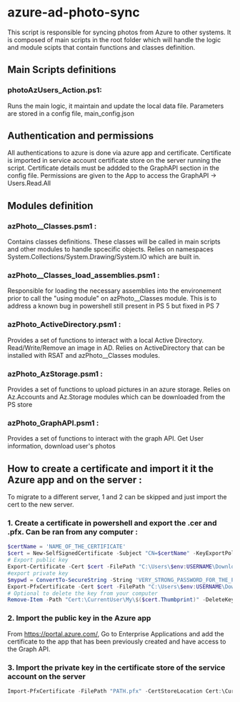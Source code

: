 # azure-ad-photo-sync
This script is responsible for syncing photos from Azure to other systems.
It is composed of main scripts in the root folder which will handle the logic and module scipts that contain functions and 
classes definition.

## Main Scripts definitions
### photoAzUsers_Action.ps1:
Runs the main logic, it maintain and update the local data file.
Parameters are stored in a config file, main_config.json

## Authentication and permissions
All authentications to azure is done via azure app and certificate. Certificate is imported in service account certificate store on the server running the script.
Certificate details must be addded to the GraphAPI section in the config file. Permissions are given to the App to access the GraphAPI -> Users.Read.All

## Modules definition
### azPhoto__Classes.psm1 :
Contains classes definitions. These classes will be called in main scripts and other modules to handle spcecific objects.
Relies on namespaces System.Collections/System.Drawing/System.IO which are built in.
		
### azPhoto__Classes_load_assemblies.psm1 :
Responsible for loading the necessary assemblies into the environement prior to call the "using module" on azPhoto__Classes module.
This is to address a known bug in powershell still present in PS 5 but fixed in PS 7
		
### azPhoto_ActiveDirectory.psm1 :
Provides a set of functions to interact with a local Active Directory. Read/Write/Remove an image in AD.
Relies on ActiveDirectory that can be installed with RSAT and azPhoto__Classes modules.
		
### azPhoto_AzStorage.psm1 :
Provides a set of functions to upload pictures in an azure storage.
Relies on Az.Accounts and Az.Storage modules which can be downloaded from the PS store
		
### azPhoto_GraphAPI.psm1 :
Provides a set of functions to interact with the graph API. Get User information, download user's photos
		
## How to create a certificate and import it it the Azure app and on the server :
To migrate to a different server, 1 and 2 can be skipped and just import the cert to the new server.

### 1. Create a certificate in powershell and export the .cer and .pfx. Can be ran from any computer :
```powershell
$certName = 'NAME_OF_THE_CERTIFICATE'
$cert = New-SelfSignedCertificate -Subject "CN=$certName" -KeyExportPolicy Exportable -KeySpec Signature -KeyLength 2048 -KeyAlgorithm RSA -HashAlgorithm SHA256  -CertStoreLocation "Cert:\CurrentUser\My" -NotAfter ([datetime]::Now.AddYears(20))
# Export public key
Export-Certificate -Cert $cert -FilePath "C:\Users\$env:USERNAME\Downloads\$($certname)_256_public.cer"
#export private key
$mypwd = ConvertTo-SecureString -String 'VERY_STRONG_PASSWORD_FOR_THE_PRIVATE_KEY' -Force -AsPlainText
Export-PfxCertificate -Cert $cert -FilePath "C:\Users\$env:USERNAME\Downloads\$($certname)_256_private.pfx" -Password $mypwd -CryptoAlgorithmOption AES256_SHA256
# Optional to delete the key from your computer
Remove-Item -Path "Cert:\CurrentUser\My\$($cert.Thumbprint)" -DeleteKey
```
### 2. Import the public key in the Azure app
From https://portal.azure.com/, Go to Enterprise Applications and add the certificate to the app that has been previously created and have access to the Graph API.
### 3. Import the private key in the certificate store of the service account on the server
```powershell
Import-PfxCertificate -FilePath "PATH.pfx" -CertStoreLocation Cert:\CurrentUser\My -Password $(ConvertTo-SecureString -AsPlainText 'VERY_STRONG_PASSWORD_FOR_THE_PRIVATE_KEY' -Force)
```
